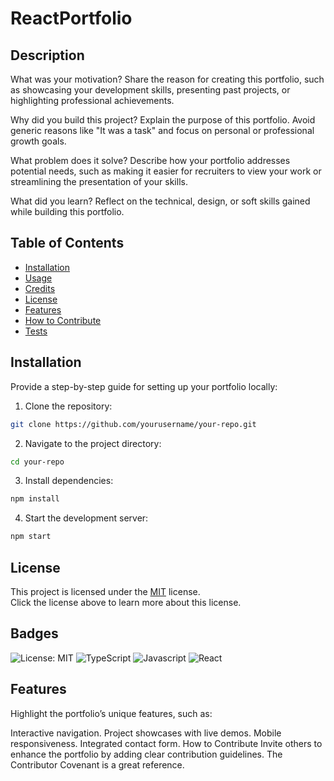 # ReactPortfolio

## Description
What was your motivation? Share the reason for creating this portfolio, such as showcasing your development skills, presenting past projects, or highlighting professional achievements.

Why did you build this project? Explain the purpose of this portfolio. Avoid generic reasons like "It was a task" and focus on personal or professional growth goals.

What problem does it solve? Describe how your portfolio addresses potential needs, such as making it easier for recruiters to view your work or streamlining the presentation of your skills.

What did you learn? Reflect on the technical, design, or soft skills gained while building this portfolio.

## Table of Contents
- [Installation](#installation)
- [Usage](#usage)
- [Credits](#credits)
- [License](#license)
- [Features](#features)
- [How to Contribute](#how-to-contribute)
- [Tests](#tests)

## Installation
Provide a step-by-step guide for setting up your portfolio locally:

1. Clone the repository:
```bash
git clone https://github.com/yourusername/your-repo.git
```

2. Navigate to the project directory:
```bash
cd your-repo
```

3. Install dependencies:
```bash
npm install
```

4. Start the development server:
```bash
npm start
```


## License

This project is licensed under the [MIT](https://opensource.org/licenses/MIT) license.<BR>
Click the license above to learn more about this license.

## Badges

![License: MIT](https://img.shields.io/badge/License-MIT-yellow.svg)
![TypeScript](https://img.shields.io/badge/TypeScript-blue.svg)
![Javascript](https://img.shields.io/badge/Javascript-blue.svg)
![React](https://img.shields.io/badge/React-green.svg)

## Features
Highlight the portfolio’s unique features, such as:

Interactive navigation.
Project showcases with live demos.
Mobile responsiveness.
Integrated contact form.
How to Contribute
Invite others to enhance the portfolio by adding clear contribution guidelines. The Contributor Covenant is a great reference.
